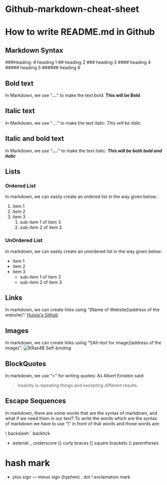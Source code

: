 # Github-markdown-cheat-sheet

# How to write README.md in Github

## Markdown Syntax
###Heading:
*#* heading 1
*##* heading 2
*###* heading 3
*####* heading 4
*#####* heading 5
*######* heading 6


## Bold text 
In Markdown, we use “**…**” to make the text bold: **This will be Bold**

## Italic text 
In Markdown, we use “*….*” to make the text italic: *This will be italic*

## Italic and bold text 
In Markdown, we use “***….***” to make the text italic: ***This will be both bold and italic***

## Lists 
### Ordered List
In markdown, we can easily create an ordered list in the way given below.:
1. item 1
2. item 2
3. item 3
   1. sub-item 1 of item 3
   2. sub-item 2 of item 3

### UnOrdered List 
In markdown, we can easily create an unordered list in the way given below:
* item 1
* item 2
* item 3
   * sub-item 1 of item 3
   * sub-item 2 of item 3

## Links 
In markdown, we can create links using “[Name of Website](address of the website)”: [Huixia's Github]([https://www.github.com](https://github.com/HuixiaLuScienceRocks))

## Images
In markdown, we can create links using “![Alt-text for image](address of the image)”: ![KRas4B Self-binding]([https://github.githubassets.com/images/modules/logos_page/GitHub-Mark.png](https://github.com/HuixiaLuScienceRocks/Poster-Thessaloniki/blob/main/FAR_binds_into_SII.gif))

## BlockQuotes
In markdown, we use “>” for writing quotes: 
As Albert Einstein said:
> Insanity is repeating things and excepting different results.

##  Escape Sequences 
In markdown, there are some words that are the syntax of markdown, and what if we need them in our text? To write the words which are the syntax of markdown we have to use “\” in front of that words and those words are:

\ backslash 
` backtick 
* asterisk 
_ underscore
{} curly braces 
[] square brackets 
() parentheses 
# hash mark 
+ plus sign 
— minus sign (hyphen) 
. dot 
! exclamation mark










